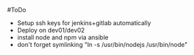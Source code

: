 #ToDo
- Setup ssh keys for jenkins+gitlab automatically
- Deploy on dev01/dev02
- install node and npm via ansible
- don't forget symlinking "ln -s /usr/bin/nodejs /usr/bin/node"
